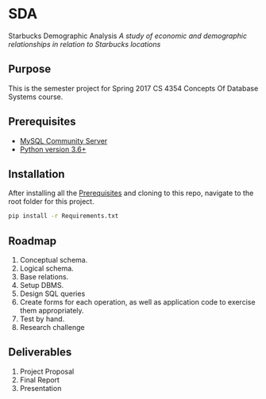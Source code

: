# SDA
Starbucks Demographic Analysis
_A study of economic and demographic relationships in relation to Starbucks locations_

## Purpose
This is the semester project for Spring 2017 CS 4354 Concepts Of Database Systems course.


## Prerequisites
- [MySQL Community Server](https://dev.mysql.com/downloads/mysql/)
- [Python version 3.6+](https://www.python.org/downloads/)

## Installation
After installing all the [Prerequisites](#prerequisites) and cloning to this repo, navigate to the root folder for this project.
```bash
pip install -r Requirements.txt
```

## Roadmap
1. Conceptual schema.
2. Logical schema.
3. Base relations.
4. Setup DBMS.
5. Design SQL queries
6. Create forms for each operation, as well as application code to exercise
them appropriately.
7. Test by hand.
8. Research challenge

## Deliverables
1. Project Proposal
2. Final Report
3. Presentation
